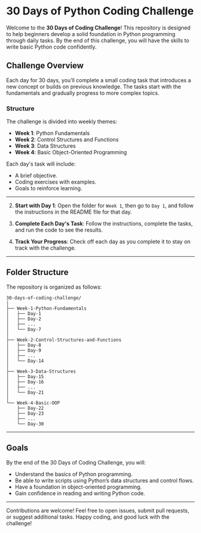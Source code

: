 # 30 Days of Python Coding Challenge

Welcome to the **30 Days of Coding Challenge**! This repository is designed to help beginners develop a solid foundation in Python programming through daily tasks. By the end of this challenge, you will have the skills to write basic Python code confidently.


## Challenge Overview

Each day for 30 days, you’ll complete a small coding task that introduces a new concept or builds on previous knowledge. The tasks start with the fundamentals and gradually progress to more complex topics.

### Structure

The challenge is divided into weekly themes:
- **Week 1**: Python Fundamentals
- **Week 2**: Control Structures and Functions
- **Week 3**: Data Structures
- **Week 4**: Basic Object-Oriented Programming

Each day's task will include:
- A brief objective.
- Coding exercises with examples.
- Goals to reinforce learning.

---

2. **Start with Day 1**:
   Open the folder for `Week 1`, then go to `Day 1`, and follow the instructions in the README file for that day.

3. **Complete Each Day's Task**:
   Follow the instructions, complete the tasks, and run the code to see the results.

4. **Track Your Progress**:
   Check off each day as you complete it to stay on track with the challenge.

---

## Folder Structure

The repository is organized as follows:

```
30-days-of-coding-challenge/
│
├── Week-1-Python-Fundamentals
│   ├── Day-1
│   ├── Day-2
│   ├── ...
│   └── Day-7
│
├── Week-2-Control-Structures-and-Functions
│   ├── Day-8
│   ├── Day-9
│   ├── ...
│   └── Day-14
│
├── Week-3-Data-Structures
│   ├── Day-15
│   ├── Day-16
│   ├── ...
│   └── Day-21
│
└── Week-4-Basic-OOP
    ├── Day-22
    ├── Day-23
    ├── ...
    └── Day-30
```

---

## Goals

By the end of the 30 Days of Coding Challenge, you will:

- Understand the basics of Python programming.
- Be able to write scripts using Python’s data structures and control flows.
- Have a foundation in object-oriented programming.
- Gain confidence in reading and writing Python code.

---




Contributions are welcome! Feel free to open issues, submit pull requests, or suggest additional tasks.
Happy coding, and good luck with the challenge!
